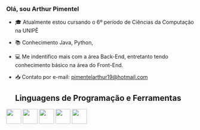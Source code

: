 ### Olá, sou Arthur Pimentel

- 🎓 Atualmente estou cursando o 6º período de Ciências da Computação na UNIPÊ

- 📚 Conhecimento Java, Python,

- 💻 Me indentifico mais com a área Back-End, entretanto tendo conhecimento básico na área do Front-End.

- 📥 Contato por e-mail: pimentelarthur19@hotmail.com

    <h2>Linguagens de Programação e Ferramentas</h2>
<div>
    <img height="40" width="40" src="https://cdn.jsdelivr.net/gh/devicons/devicon/icons/java/java-original.svg" />
    <img height="40" width="40" src="https://cdn.jsdelivr.net/gh/devicons/devicon/icons/python/python-original.svg" />
    <img height="40" width="40" src="https://cdn.jsdelivr.net/gh/devicons/devicon/icons/c/c-original.svg" />
    <img height="40" width="40" src="https://cdn.jsdelivr.net/gh/devicons/devicon/icons/html5/html5-original.svg" />
    <img height="40" width="40" src="https://cdn.jsdelivr.net/gh/devicons/devicon/icons/css3/css3-original.svg" />
       
   
   
   
</div>

##

<!--<div>
    <a target="_blank" href="#"><img src="https://img.shields.io/badge/Instagram-E4405F?style=for-the-badge&logo=instagram&logoColor=white"></a>
    <a target="_blank" href="#"><img src="https://img.shields.io/badge/Discord-7289DA?style=for-the-badge&logo=discord&logoColor=white"></a>
    <a target="_blank" href="#"><img src="https://img.shields.io/badge/LinkedIn-0077B5?style=for-the-badge&logo=linkedin&logoColor=white"></a>
</div>-->
